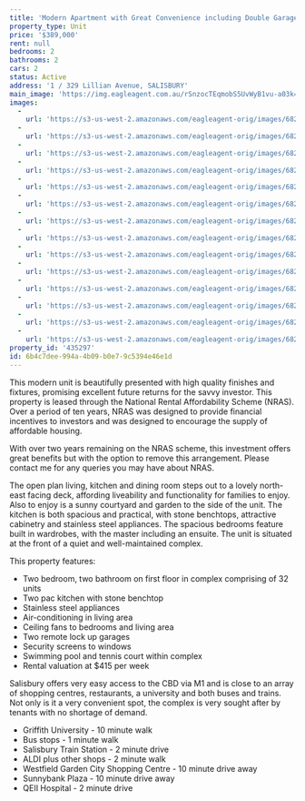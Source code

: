 ```yaml
---
title: 'Modern Apartment with Great Convenience including Double Garage'
property_type: Unit
price: '$389,000'
rent: null
bedrooms: 2
bathrooms: 2
cars: 2
status: Active
address: '1 / 329 Lillian Avenue, SALISBURY'
main_image: 'https://img.eagleagent.com.au/rSnzocTEqmobS5UvWyB1vu-a03k=/1280x854/smart/https://s3-us-west-2.amazonaws.com/eagleagent-orig/images/6822880/131315190-image-M.jpg'
images:
  -
    url: 'https://s3-us-west-2.amazonaws.com/eagleagent-orig/images/6822893/131315190-image-N.jpg'
  -
    url: 'https://s3-us-west-2.amazonaws.com/eagleagent-orig/images/6822892/131315190-image-L.jpg'
  -
    url: 'https://s3-us-west-2.amazonaws.com/eagleagent-orig/images/6822891/131315190-image-K.jpg'
  -
    url: 'https://s3-us-west-2.amazonaws.com/eagleagent-orig/images/6822890/131315190-image-J.jpg'
  -
    url: 'https://s3-us-west-2.amazonaws.com/eagleagent-orig/images/6822889/131315190-image-I.jpg'
  -
    url: 'https://s3-us-west-2.amazonaws.com/eagleagent-orig/images/6822888/131315190-image-H.jpg'
  -
    url: 'https://s3-us-west-2.amazonaws.com/eagleagent-orig/images/6822887/131315190-image-G.jpg'
  -
    url: 'https://s3-us-west-2.amazonaws.com/eagleagent-orig/images/6822886/131315190-image-F.jpg'
  -
    url: 'https://s3-us-west-2.amazonaws.com/eagleagent-orig/images/6822885/131315190-image-E.jpg'
  -
    url: 'https://s3-us-west-2.amazonaws.com/eagleagent-orig/images/6822884/131315190-image-D.jpg'
  -
    url: 'https://s3-us-west-2.amazonaws.com/eagleagent-orig/images/6822883/131315190-image-C.jpg'
  -
    url: 'https://s3-us-west-2.amazonaws.com/eagleagent-orig/images/6822882/131315190-image-B.jpg'
  -
    url: 'https://s3-us-west-2.amazonaws.com/eagleagent-orig/images/6822881/131315190-image-A.jpg'
  -
    url: 'https://s3-us-west-2.amazonaws.com/eagleagent-orig/images/6822880/131315190-image-M.jpg'
property_id: '435297'
id: 6b4c7dee-994a-4b09-b0e7-9c5394e46e1d
---
```

This modern unit is beautifully presented with high quality finishes and fixtures, promising excellent future returns for the savvy investor. This property is leased through the National Rental Affordability Scheme (NRAS). Over a period of ten years, NRAS was designed to provide financial incentives to investors and was designed to encourage the supply of affordable housing.

With over two years remaining on the NRAS scheme, this investment offers great benefits but with the option to remove this arrangement. Please contact me for any queries you may have about NRAS.

The open plan living, kitchen and dining room steps out to a lovely north-east facing deck, affording liveability and functionality for families to enjoy. Also to enjoy is a sunny courtyard and garden to the side of the unit. The kitchen is both spacious and practical, with stone benchtops, attractive cabinetry and stainless steel appliances. The spacious bedrooms feature built in wardrobes, with the master including an ensuite. The unit is situated at the front of a quiet and well-maintained complex.

This property features:

*  Two bedroom, two bathroom on first floor in complex comprising of 32 units
*  Two pac kitchen with stone benchtop
*  Stainless steel appliances
*  Air-conditioning in living area
*  Ceiling fans to bedrooms and living area
*  Two remote lock up garages
*  Security screens to windows
*  Swimming pool and tennis court within complex
*  Rental valuation at $415 per week

Salisbury offers very easy access to the CBD via M1 and is close to an array of shopping centres, restaurants, a university and both buses and trains. Not only is it a very convenient spot, the complex is very sought after by tenants with no shortage of demand.

*  Griffith University - 10 minute walk
*  Bus stops - 1 minute walk
*  Salisbury Train Station - 2 minute drive
*  ALDI plus other shops - 2 minute walk
*  Westfield Garden City Shopping Centre - 10 minute drive away
*  Sunnybank Plaza - 10 minute drive away
*  QEII Hospital - 2 minute drive